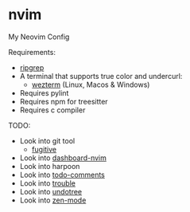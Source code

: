 # nvim
My Neovim Config

Requirements:
- [ripgrep](https://github.com/BurntSushi/ripgrep)
- A terminal that supports true color and undercurl:
    - [wezterm](https://github.com/wez/wezterm) (Linux, Macos & Windows)
- Requires pylint 
- Requires npm for treesitter
- Requires c compiler

TODO:
- Look into git tool 
    - [fugitive](https://github.com/tpope/vim-fugitive)
- Look into [dashboard-nvim](https://github.com/nvimdev/dashboard-nvim)
- Look into harpoon
- Look into [todo-comments](https://github.com/folke/todo-comments.nvim)
- Look into [trouble](https://github.com/folke/trouble.nvim)
- Look into [undotree](https://github.com/mbbill/undotree)
- Look into [zen-mode](https://github.com/folke/zen-mode.nvim)
